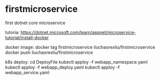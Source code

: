 # firstmicroservice
first dotnet core microservice 

tutoria: https://dotnet.microsoft.com/learn/aspnet/microservice-tutorial/install-docker

docker image:
docker tag firstmicroservice liuchaorexliu/firstmicroservice
docker push liuchaorexliu/firstmicroservice



k8s deploy: 
cd DeployFile 
kubectl apploy -f webapp_namespace.yaml
kubectl apploy -f webapp_deploy.yaml
kubectl apploy -f webapp_service.yaml
